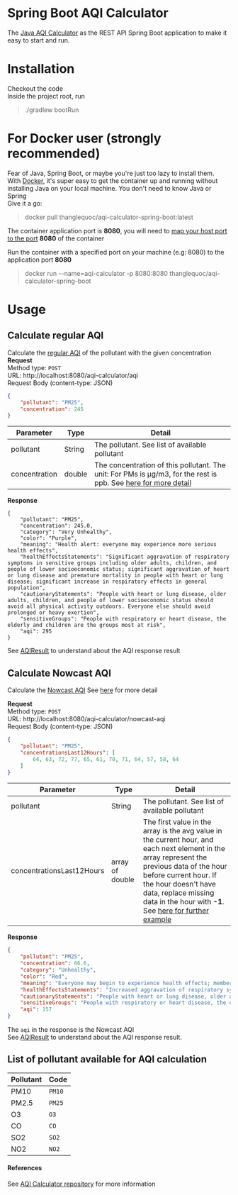 # Spring Boot AQI Calculator

The [Java AQI Calculator](https://github.com/ThangLeQuoc/aqi-calculator) as the REST API Spring Boot application to make it easy to start and run.

# Installation
Checkout the code  
Inside the project root, run
>./gradlew bootRun


# For Docker user (strongly recommended)
Fear of Java, Spring Boot, or maybe you're just too lazy to install them.  
With [Docker](https://www.docker.com/), it's super easy to get the container up and running without installing Java on your local machine. You don't need to know Java or Spring  
Give it a go:  
> docker pull thanglequoc/aqi-calculator-spring-boot:latest

The container application port is **8080**, you will need to [map your host port to the port](https://docs.docker.com/config/containers/container-networking/) **8080** of the container

Run the container with a specified port on your machine (e.g: 8080) to the application port **8080**
> docker run --name=aqi-calculator -p 8080:8080 thanglequoc/aqi-calculator-spring-boot

# Usage
## Calculate regular AQI
Calculate the [regular AQI]([https://github.com/ThangLeQuoc/aqi-calculator#calculation-formula](https://www.airnow.gov/aqi/aqi-calculator-concentration/)) of the pollutant with the given concentration
**Request**  
Method type: `POST`  
URL: http://localhost:8080/aqi-calculator/aqi  
Request Body (content-type: JSON)
```json
{
    "pollutant": "PM25",
    "concentration": 245
}
```
| Parameter     | Type   | Detail                                                                                                                                                                                                                    |
|---------------|--------|---------------------------------------------------------------------------------------------------------------------------------------------------------------------------------------------------------------------------|
| pollutant     | String | The pollutant. See list of available pollutant                                                                                                                                                                            |
| concentration | double | The concentration of this pollutant. The unit: For PMs is μg/m3, for the rest is ppb. See [here for more detail](https://github.com/ThangLeQuoc/aqi-calculator#support-the-following-pollutants) |


**Response**
```
{
    "pollutant": "PM25",
    "concentration": 245.0,
    "category": "Very Unhealthy",
    "color": "Purple",
    "meaning": "Health alert: everyone may experience more serious health effects",
    "healthEffectsStatements": "Significant aggravation of respiratory symptoms in sensitive groups including older adults, children, and people of lower socioeconomic status; significant aggravation of heart or lung disease and premature mortality in people with heart or lung disease; significant increase in respiratory effects in general population",
    "cautionaryStatements": "People with heart or lung disease, older adults, children, and people of lower socioeconomic status should avoid all physical activity outdoors. Everyone else should avoid prolonged or heavy exertion",
    "sensitiveGroups": "People with respiratory or heart disease, the elderly and children are the groups most at risk",
    "aqi": 295
}
```
See [AQIResult](https://github.com/ThangLeQuoc/aqi-calculator#using-aqiresult-object) to understand about the AQI response result


## Calculate Nowcast AQI

Calculate the [Nowcast AQI](https://www3.epa.gov/airnow/aqicalctest/nowcast.htm)
See [here](https://github.com/ThangLeQuoc/aqi-calculator#nowcast-for-pm-and-ozone) for more detail

**Request**  
Method type: `POST`  
URL: http://localhost:8080/aqi-calculator/nowcast-aqi  
Request Body (content-type: JSON)
```json
{
    "pollutant": "PM25",
    "concentrationsLast12Hours": [
        64, 63, 72, 77, 65, 61, 70, 71, 64, 57, 58, 64
    ]
}
```

| Parameter     | Type   | Detail                                                                                                                                                                                                                    |
|---------------|--------|---------------------------------------------------------------------------------------------------------------------------------------------------------------------------------------------------------------------------|
| pollutant     | String | The pollutant. See list of available pollutant                                                                                                                                                                            |
| concentrationsLast12Hours | array of double | The first value in the array is the avg value in the current hour, and each next element in the array represent the previous data of the hour before current hour. If the hour doesn't have data, replace missing data in the hour with **-1**. See [here for further example](https://github.com/ThangLeQuoc/aqi-calculator#for-nowcast-aqi-calculation) |

**Response**
```json
{
    "pollutant": "PM25",
    "concentration": 66.6,
    "category": "Unhealthy",
    "color": "Red",
    "meaning": "Everyone may begin to experience health effects; members of sensitive groups may experience more serious health effects",
    "healthEffectsStatements": "Increased aggravation of respiratory symptoms in sensitive groups including older adults, children, and people of lower socioeconomic status; increased aggravation of heart or lung disease and premature mortality in people with heart or lung disease; increased respiratory effects in general population",
    "cautionaryStatements": "People with heart or lung disease, older adults, children, and people of lower socioeconomic status should avoid prolonged or heavy exertion; everyone else should reduce prolonged or heavy exertion",
    "sensitiveGroups": "People with respiratory or heart disease, the elderly and children are the groups most at risk",
    "aqi": 157
}
```

The `aqi` in the response is the Nowcast AQI  
See [AQIResult](https://github.com/ThangLeQuoc/aqi-calculator#using-aqiresult-object) to understand about the AQI response result.

## List of pollutant available for AQI calculation
| Pollutant | Code   |
|-----------|--------|
| PM10      | `PM10` |
| PM2.5     | `PM25` |
| O3        | `O3`   |
| CO        | `CO`   |
| SO2       | `SO2`  |
| NO2       | `NO2`  |

#### References
See [AQI Calculator repository](https://github.com/ThangLeQuoc/aqi-calculator) for more information
